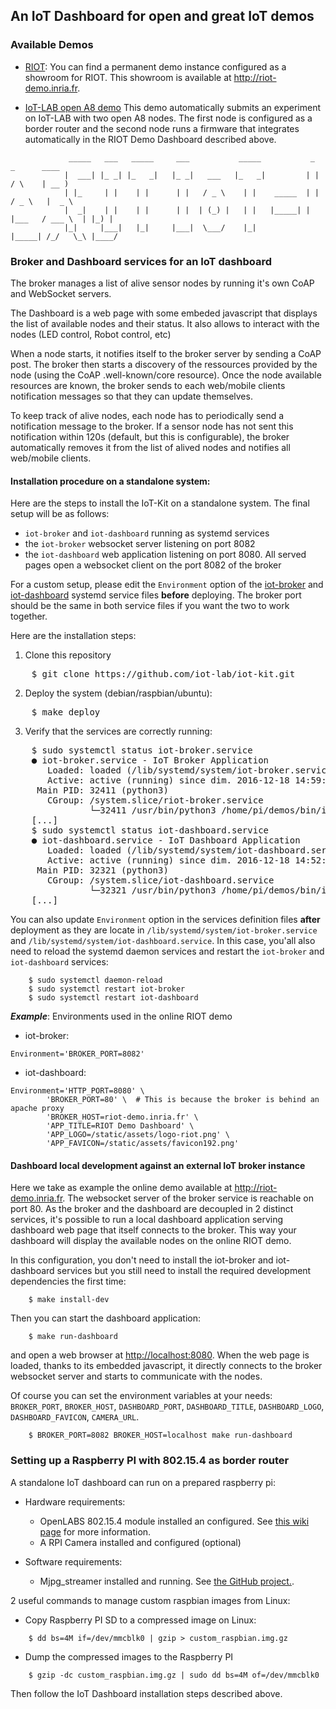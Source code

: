 ## An IoT Dashboard for open and great IoT demos

### Available Demos

* [RIOT](http://riot-os.org): You can find a permanent demo instance configured
  as a showroom for RIOT. This showroom is available at
  http://riot-demo.inria.fr.

* [IoT-LAB open A8 demo](utils/iotlab)
  This demo automatically submits an experiment on IoT-LAB with two open A8
  nodes. The first node is configured as a border router and the second node
  runs a firmware that integrates automatically in the RIOT Demo Dashboard
  described above.

```
             _____   ___   _____     ___           _____           _          _      ____
            |  ___| |_ _| |_   _|   |_ _|   ___   |_   _|         | |        / \    | __ )
            | |_     | |    | |      | |   / _ \    | |    _____  | |       / _ \   |  _ \
            |  _|    | |    | |      | |  | (_) |   | |   |_____| | |___   / ___ \  | |_) |
            |_|     |___|   |_|     |___|  \___/    |_|           |_____| /_/   \_\ |____/
```

### Broker and Dashboard services for an IoT dashboard

The broker manages a list of alive sensor nodes by running it's own CoAP
and WebSocket servers.

The Dashboard is a web page with some embeded javascript that displays the list
of available nodes and their status. It also allows to interact with the nodes
(LED control, Robot control, etc)

When a node starts, it notifies itself to the broker server by sending a CoAP
post. The broker then starts a discovery of the ressources provided by the node
(using the CoAP .well-known/core resource). Once the node available resources
are known, the broker sends to each web/mobile clients notification messages
so that they can update themselves.

To keep track of alive nodes, each node has to periodically send a notification
message to the broker.
If a sensor node has not sent this notification within 120s (default,
but this is configurable), the broker automatically removes it from the list
of alived nodes and notifies all web/mobile clients.

#### Installation procedure on a standalone system:

Here are the steps to install the IoT-Kit on a standalone system. The final
setup will be as follows:
* `iot-broker` and `iot-dashboard` running as systemd services
* the `iot-broker` websocket server listening on port 8082
* the `iot-dashboard` web application listening on port 8080. All served pages
  open a websocket client on the port 8082 of the broker

For a custom setup, please edit the `Environment` option of the
[iot-broker](systemd/iot-broker.service) and
[iot-dashboard](systemd/iot-dashboard.service) systemd service files
**before** deploying. The broker port should be the same in both service files
if you want the two to work together.

Here are the installation steps:

1. Clone this repository
<pre>
    $ git clone https://github.com/iot-lab/iot-kit.git
</pre>
2. Deploy the system (debian/raspbian/ubuntu):
<pre>
    $ make deploy
</pre>
3. Verify that the services are correctly running:
<pre>
    $ sudo systemctl status iot-broker.service
    ● iot-broker.service - IoT Broker Application
       Loaded: loaded (/lib/systemd/system/iot-broker.service; enabled)
       Active: active (running) since dim. 2016-12-18 14:59:56 CET; 35min ago
     Main PID: 32411 (python3)
       CGroup: /system.slice/riot-broker.service
               └─32411 /usr/bin/python3 /home/pi/demos/bin/iot-broker --port=8082 --debug
    [...]
    $ sudo systemctl status iot-dashboard.service
    ● iot-dashboard.service - IoT Dashboard Application
       Loaded: loaded (/lib/systemd/system/iot-dashboard.service; enabled)
       Active: active (running) since dim. 2016-12-18 14:52:29 CET; 41min ago
     Main PID: 32321 (python3)
       CGroup: /system.slice/iot-dashboard.service
               └─32321 /usr/bin/python3 /home/pi/demos/bin/iot-dashboard --port=8080 --broker-port=8082 --broker...
    [...]
</pre>

You can also
update `Environment` option in the services definition files **after**
deployment as they are locate in `/lib/systemd/system/iot-broker.service` and
`/lib/systemd/system/iot-dashboard.service`. In this case, you'all also need
to reload the systemd daemon services and restart the `iot-broker` and
`iot-dashboard` services:
```
    $ sudo systemctl daemon-reload
    $ sudo systemctl restart iot-broker
    $ sudo systemctl restart iot-dashboard
```

_**Example**_: Environments used in the online RIOT demo
* iot-broker:
```
Environment='BROKER_PORT=8082'
```
* iot-dashboard:
```
Environment='HTTP_PORT=8080' \
        'BROKER_PORT=80' \  # This is because the broker is behind an apache proxy
        'BROKER_HOST=riot-demo.inria.fr' \
        'APP_TITLE=RIOT Demo Dashboard' \
        'APP_LOGO=/static/assets/logo-riot.png' \
        'APP_FAVICON=/static/assets/favicon192.png'
```

#### Dashboard local development against an external IoT broker instance

Here we take as example the online demo available at http://riot-demo.inria.fr.
The websocket server of the broker service is reachable on port 80.
As the broker and the dashboard are decoupled in 2 distinct services,
it's possible to run a local dashboard application serving dashboard web page
that itself connects to the broker.
This way your dashboard will display the available nodes on the online RIOT
demo.

In this configuration, you don't need to install the iot-broker and
iot-dashboard services but you still need to install the required development
dependencies the first time:
```
    $ make install-dev
```

Then you can start the dashboard application:
```
    $ make run-dashboard
```
and open a web browser at [http://localhost:8080](http://localhost:8080).
When the web page is loaded, thanks to its embedded javascript, it directly
connects to the broker websocket server and starts to communicate with the
nodes.

Of course you can set the environment variables at your needs:
`BROKER_PORT`, `BROKER_HOST`, `DASHBOARD_PORT`, `DASHBOARD_TITLE`,
`DASHBOARD_LOGO`, `DASHBOARD_FAVICON`, `CAMERA_URL`.

```
    $ BROKER_PORT=8082 BROKER_HOST=localhost make run-dashboard
```

### Setting up a Raspberry PI with 802.15.4 as border router

A standalone IoT dashboard can run on a prepared raspberry pi:
* Hardware requirements:
  * OpenLABS 802.15.4 module installed an configured. See
    [this wiki page](https://github.com/RIOT-Makers/wpan-raspbian/wiki/Create-a-generic-Raspbian-image-with-6LoWPAN-support) for more information.
  * A RPI Camera installed and configured (optional)

* Software requirements:
  * Mjpg_streamer installed and running. See [the GitHub project.](https://github.com/jacksonliam/mjpg-streamer).

2 useful commands to manage custom raspbian images from Linux:
* Copy Raspberry PI SD to a compressed image on Linux:
```
    $ dd bs=4M if=/dev/mmcblk0 | gzip > custom_raspbian.img.gz
```
* Dump the compressed images to the Raspberry PI
```
    $ gzip -dc custom_raspbian.img.gz | sudo dd bs=4M of=/dev/mmcblk0
```

Then follow the IoT Dashboard installation steps described above.
